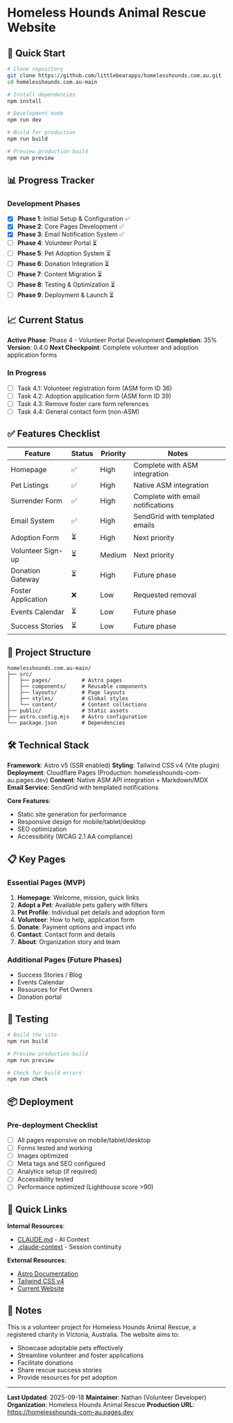 # Homeless Hounds Animal Rescue Website

## 🚀 Quick Start

```bash
# Clone repository
git clone https://github.com/littlebearapps/homelesshounds.com.au.git
cd homelesshounds.com.au-main

# Install dependencies
npm install

# Development mode
npm run dev

# Build for production
npm run build

# Preview production build
npm run preview
```

## 📊 Progress Tracker

### Development Phases
- [x] **Phase 1**: Initial Setup & Configuration ✅
- [x] **Phase 2**: Core Pages Development ✅
- [x] **Phase 3**: Email Notification System ✅
- [ ] **Phase 4**: Volunteer Portal ⏳
- [ ] **Phase 5**: Pet Adoption System ⏳
- [ ] **Phase 6**: Donation Integration ⏳
- [ ] **Phase 7**: Content Migration ⏳
- [ ] **Phase 8**: Testing & Optimization ⏳
- [ ] **Phase 9**: Deployment & Launch ⏳

## 📈 Current Status

**Active Phase**: Phase 4 - Volunteer Portal Development
**Completion**: 35%
**Version**: 0.4.0
**Next Checkpoint**: Complete volunteer and adoption application forms  

### In Progress
- [ ] Task 4.1: Volunteer registration form (ASM form ID 36)
- [ ] Task 4.2: Adoption application form (ASM form ID 39)
- [ ] Task 4.3: Remove foster care form references
- [ ] Task 4.4: General contact form (non-ASM)

## ✅ Features Checklist

| Feature | Status | Priority | Notes |
|---------|--------|----------|-------|
| Homepage | ✅ | High | Complete with ASM integration |
| Pet Listings | ✅ | High | Native ASM integration |
| Surrender Form | ✅ | High | Complete with email notifications |
| Email System | ✅ | High | SendGrid with templated emails |
| Adoption Form | ⏳ | High | Next priority |
| Volunteer Sign-up | ⏳ | Medium | Next priority |
| Donation Gateway | ⏳ | High | Future phase |
| Foster Application | ❌ | Low | Requested removal |
| Events Calendar | ⏳ | Low | Future phase |
| Success Stories | ⏳ | Low | Future phase |

## 📁 Project Structure

```
homelesshounds.com.au-main/
├── src/
│   ├── pages/          # Astro pages
│   ├── components/     # Reusable components
│   ├── layouts/        # Page layouts
│   ├── styles/         # Global styles
│   └── content/        # Content collections
├── public/             # Static assets
├── astro.config.mjs    # Astro configuration
└── package.json        # Dependencies
```

## 🛠 Technical Stack

**Framework**: Astro v5 (SSR enabled)
**Styling**: Tailwind CSS v4 (Vite plugin)
**Deployment**: Cloudflare Pages (Production: homelesshounds-com-au.pages.dev)
**Content**: Native ASM API integration + Markdown/MDX
**Email Service**: SendGrid with templated notifications

**Core Features**:
- Static site generation for performance
- Responsive design for mobile/tablet/desktop
- SEO optimization
- Accessibility (WCAG 2.1 AA compliance)

## 📋 Key Pages

### Essential Pages (MVP)
1. **Homepage**: Welcome, mission, quick links
2. **Adopt a Pet**: Available pets gallery with filters
3. **Pet Profile**: Individual pet details and adoption form
4. **Volunteer**: How to help, application form
5. **Donate**: Payment options and impact info
6. **Contact**: Contact form and details
7. **About**: Organization story and team

### Additional Pages (Future Phases)
- Success Stories / Blog
- Events Calendar
- Resources for Pet Owners
- Donation portal

## 🧪 Testing

```bash
# Build the site
npm run build

# Preview production build
npm run preview

# Check for build errors
npm run check
```

## 📦 Deployment

### Pre-deployment Checklist
- [ ] All pages responsive on mobile/tablet/desktop
- [ ] Forms tested and working
- [ ] Images optimized
- [ ] Meta tags and SEO configured
- [ ] Analytics setup (if required)
- [ ] Accessibility tested
- [ ] Performance optimized (Lighthouse score >90)

## 🔗 Quick Links

**Internal Resources**:
- [CLAUDE.md](./CLAUDE.md) - AI Context
- [.claude-context](./.claude-context) - Session continuity

**External Resources**:
- [Astro Documentation](https://docs.astro.build)
- [Tailwind CSS v4](https://tailwindcss.com)
- [Current Website](https://homelesshounds.com.au)

## 📝 Notes

This is a volunteer project for Homeless Hounds Animal Rescue, a registered charity in Victoria, Australia. The website aims to:
- Showcase adoptable pets effectively
- Streamline volunteer and foster applications
- Facilitate donations
- Share rescue success stories
- Provide resources for pet adoption

---

**Last Updated**: 2025-09-18
**Maintainer**: Nathan (Volunteer Developer)
**Organization**: Homeless Hounds Animal Rescue
**Production URL**: https://homelesshounds-com-au.pages.dev